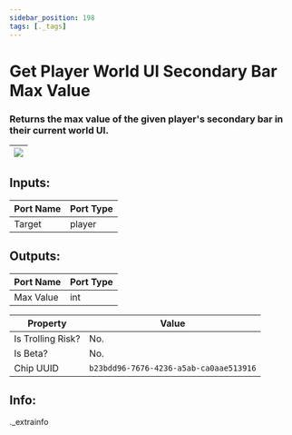 ```yaml
---
sidebar_position: 198
tags: [._tags]
---
```


# Get Player World UI Secondary Bar Max Value


### Returns the max value of the given player's secondary bar in their current world UI.

| ![](https://images-ext-2.discordapp.net/external/MPmIaQzlEPmgGWlgi-WxBBXt0Bjv_zWPkg1y1f_sy3s/https/www.recroomcircuits.com/image/circuit/absolute-value?width=206&height=108) |
|-----|

## Inputs:
| Port Name | Port Type |
|-----------|-----------|
| Target | player |

## Outputs:
| Port Name | Port Type |
|-----------|-----------|
| Max Value | int | 

| Property  | Value |
|-------------------|-----------|
| Is Trolling Risk? | No. |
| Is Beta? | No. |
| Chip UUID | `b23bdd96-7676-4236-a5ab-ca0aae513916` |

## Info:
._extrainfo
